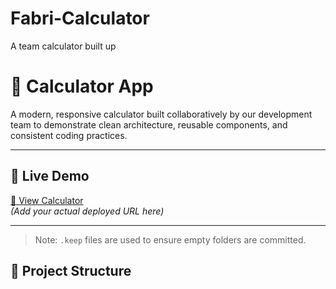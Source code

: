 # Fabri-Calculator
A team calculator built up
# 🔢 Calculator App

A modern, responsive calculator built collaboratively by our development team to demonstrate clean architecture, reusable components, and consistent coding practices.

---

## 🚀 Live Demo
[🔗 View Calculator]((https://github.com/jaguarpawjr/Fabri-Calculator))  
*(Add your actual deployed URL here)*

---
> Note: `.keep` files are used to ensure empty folders are committed.

## 📁 Project Structure

